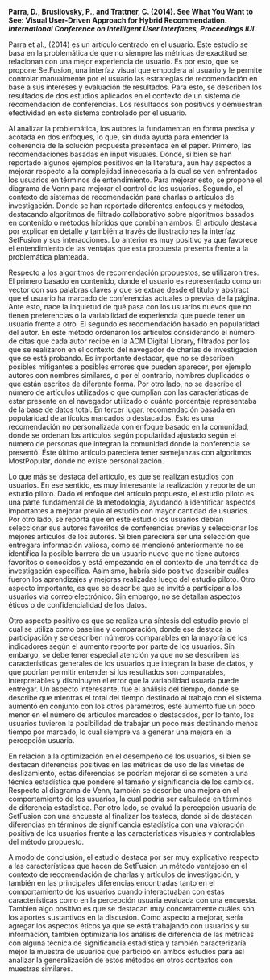 **Parra, D., Brusilovsky, P., and Trattner, C. (2014). See What You Want to See: Visual User-Driven Approach for Hybrid Recommendation. *International Conference on Intelligent User Interfaces, Proceedings IUI*.**

Parra et al., (2014) es un artículo centrado en el usuario. Este estudio se basa en la problemática de que no siempre las métricas de exactitud se relacionan con una mejor experiencia de usuario. Es por esto, que se propone SetFusion, una interfaz visual que empodera al usuario y le permite controlar manualmente por el usuario las estrategias de recomendación en base a sus intereses y evaluación de resultados. Para esto, se describen los resultados de dos estudios aplicados en el contexto de un sistema de recomendación de conferencias. Los resultados son positivos y demuestran efectividad en este sistema controlado por el usuario. 

Al analizar la problemática, los autores la fundamentan en forma precisa y acotada en dos enfoques, lo que, sin duda ayuda para entender la coherencia de la solución propuesta presentada en el paper. Primero, las recomendaciones basadas en input visuales. Donde, si bien se han reportado algunos ejemplos positivos en la literatura, aún hay aspectos a mejorar respecto a la complejidad innecesaria a la cual se ven enfrentados los usuarios en términos de entendimiento. Para mejorar esto, se propone el diagrama de Venn para mejorar el control de los usuarios. Segundo,  el contexto de sistemas de recomendación para charlas o artículos de investigación. Donde se han reportado diferentes enfoques y métodos, destacando algoritmos de filtrado collaborativo sobre  algoritmos basados en contenido o métodos híbridos que combinan ambos.  El artículo destaca por explicar en detalle y también a través de ilustraciones la interfaz SetFusion y sus interacciones. Lo anterior es  muy positivo ya que favorece el entendimiento de las ventajas que esta propuesta presenta frente a la problemática planteada. 

Respecto a los algoritmos de recomendación propuestos, se utilizaron tres. El primero basado en contenido, donde el usuario es representado como un vector con sus palabras claves y que se extrae desde el título y abstract que el usuario ha marcado de conferencias actuales o previas de la página. Ante esto, nace la inquietud de qué pasa con los usuarios nuevos que no tienen preferencias o la variabilidad de experiencia que puede tener un usuario frente a otro. El segundo es recomendación basado en popularidad del autor. En este método ordenaron los artículos considerando el número de citas que cada autor recibe en la ACM Digital Library, filtrados por los que se realizaron en el contexto del navegador de charlas de investigación que se está probando. Es importante destacar, que no se describen posibles mitigantes a posibles errores que pueden aparecer, por ejemplo autores con nombres similares, o por el contrario, nombres duplicados o que están escritos de diferente forma. Por otro lado, no se describe el número de artículos utilizados o que cumplían con las características de estar presente en el navegador utilizado o cuánto porcentaje representaba de la base de datos total.  En tercer lugar, recomendación basada en popularidad de artículos marcados o destacados. Esto es una recomendación no personalizada con enfoque basado en la comunidad, donde se ordenan los artículos según popularidad ajustado según el número de personas que integran la comunidad donde la conferencia se presentó. Éste último artículo pareciera tener semejanzas con algoritmos MostPopular, donde no existe personalización. 

Lo que más se destaca del artículo, es que se realizan estudios con usuarios. En ese sentido, es muy interesante la realización y reporte de un estudio piloto. Dado el enfoque del artículo propuesto, el estudio piloto es una parte fundamental de la metodología, ayudando a identificar aspectos importantes a mejorar previo al estudio con mayor cantidad de usuarios. Por otro lado, se reporta que en este estudio los usuarios debían seleccionar sus autores favoritos de conferencias previas y seleccionar los mejores artículos de los autores. Si bien pareciera ser una selección que entregara información valiosa, como se mencionó anteriormente no se identifica la posible barrera de un usuario nuevo que no tiene autores favoritos o conocidos y está empezando en el contexto de una temática de investigación específica. Asimismo, habría sido positivo describir cuáles fueron los aprendizajes y mejoras realizadas luego del estudio piloto. Otro aspecto importante, es que se describe que se invitó a participar a los usuarios vía correo electrónico. Sin embargo, no se detallan aspectos éticos o de confidencialidad de los datos. 

Otro aspecto positivo es que se realiza una síntesis del estudio previo el cual se utiliza como baseline y comparación, donde ese destaca la participación y se describen números comparables en la mayoría de los indicadores según el aumento reporte por parte de los usuarios. Sin embargo, se debe tener especial atención ya que no se describen las características generales de los usuarios que integran la base de datos, y que podrían permitir entender si los resultados son comparables, interpretables y disminuyen el error que la variabilidad usuaria puede entregar. Un aspecto interesante, fue el análisis del tiempo, donde se describe que mientras el total del tiempo destinado al trabajo con el sistema aumentó en conjunto con los otros parámetros, este aumento fue un poco menor en el número de artículos marcados o destacados, por lo tanto, los usuarios tuvieron la posibilidad de trabajar un poco más destinando menos tiempo por marcado, lo cual siempre va a generar una mejora en la percepción usuaria. 

En relación a la optimización en el desempeño de los usuarios, si bien se destacan diferencias positivas en las métricas de uso de las viñetas de deslizamiento, estas diferencias se podrían mejorar si se someten a una técnica estadística que pondere el tamaño y significancia de los cambios. Respecto al diagrama de Venn, también se describe una mejora en el comportamiento de los usuarios, la cual podría ser calculada en términos de diferencia estadística.  Por otro lado, se evaluó la percepción usuaria de SetFusion con una encuesta al finalizar  los testeos, donde si de destacan diferencias en términos de significancia estadística con una valoración positiva de los usuarios frente a las características visuales y controlables del método propuesto. 

A modo de conclusión, el estudio destaca por ser muy explicativo respecto a las características que hacen de SetFusion un método ventajoso en el contexto de recomendación de charlas y artículos de investigación, y también en las principales diferencias encontradas tanto en el comportamiento de los usuarios cuando interactuaban con estas características como en la percepción usuaria evaluada con una encuesta. También algo positivo es que se destacan muy concretamente cuáles son los aportes sustantivos en la discusión. Como aspecto a mejorar, sería agregar los aspectos éticos ya que se está trabajando con usuarios y su información, también optimizaría los análisis de diferencia de las métricas con alguna técnica de significancia estadística y también caracterizaría mejor la muestra de usuarios que participó en ambos estudios para así analizar la generalización de estos métodos en otros contextos con muestras similares. 
